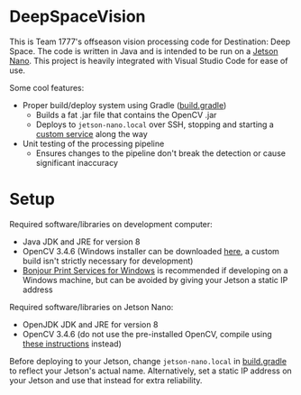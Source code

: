 # DeepSpaceVision

This is Team 1777's offseason vision processing code for Destination: Deep Space. The code is written in Java and is intended to be run on a [Jetson Nano](https://developer.nvidia.com/embedded/jetson-nano-developer-kit). This project is heavily integrated with Visual Studio Code for ease of use.

Some cool features:

- Proper build/deploy system using Gradle ([build.gradle](https://github.com/1777TheVikings/DeepSpaceVision/blob/master/build.gradle))
    - Builds a fat .jar file that contains the OpenCV .jar
    - Deploys to `jetson-nano.local` over SSH, stopping and starting a [custom service](https://github.com/1777TheVikings/DeepSpaceVision/blob/master/src/main/resources/vision-code.service) along the way
- Unit testing of the processing pipeline
    - Ensures changes to the pipeline don't break the detection or cause significant inaccuracy

# Setup

Required software/libraries on development computer:

- Java JDK and JRE for version 8
- OpenCV 3.4.6 (Windows installer can be downloaded [here](https://opencv.org/releases/), a custom build isn't strictly necessary for development)
- [Bonjour Print Services for Windows](https://support.apple.com/kb/dl999) is recommended if developing on a Windows machine, but can be avoided by giving your Jetson a static IP address

Required software/libraries on Jetson Nano:

- OpenJDK JDK and JRE for version 8
- OpenCV 3.4.6 (do not use the pre-installed OpenCV, compile using [these instructions](https://jkjung-avt.github.io/opencv-on-nano/) instead)

Before deploying to your Jetson, change `jetson-nano.local` in [build.gradle](https://github.com/1777TheVikings/DeepSpaceVision/blob/master/build.gradle) to reflect your Jetson's actual name. Alternatively, set a static IP address on your Jetson and use that instead for extra reliability.
